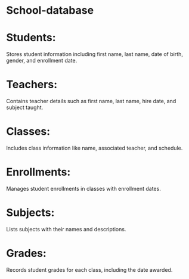 # School-database
# Students:
Stores student information including 
first name, last name, date of birth, gender, and enrollment date.
# Teachers:
Contains teacher details such as 
first name, last name, hire date, and subject taught.
# Classes:
Includes class information 
like name, associated teacher, and schedule.
# Enrollments:
Manages student enrollments in classes with enrollment dates.
# Subjects:
Lists subjects with their names and descriptions.
# Grades: 
Records student grades for each class, including the date awarded.
